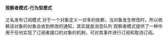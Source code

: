 #### 观察者模式-行为型模式
又名发布订阅模式
对于一个对象定义一对多的依赖，当对象发生修改时，所以依赖该对象的对象会收到修改的通知，其实就是消息队列
观察者模式提供了一种作用于任何实现了订阅者接口的对象的机制，可对其事件进行订阅和取消订阅。
